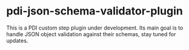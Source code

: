 # pdi-json-schema-validator-plugin

This is a PDI custom step plugin under development. 
Its main goal is to handle JSON object validation against their schemas, stay tuned for updates.
